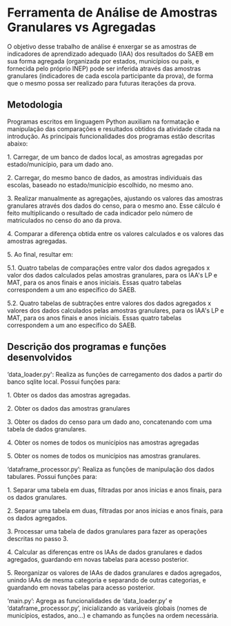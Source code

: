 Ferramenta de Análise de Amostras Granulares vs Agregadas
=========================================================

O objetivo desse trabalho de análise é enxergar se as amostras de indicadores de aprendizado adequado (IAA) dos resultados do SAEB em sua forma agregada (organizada por estados, municípios ou país, e fornecida pelo próprio INEP) pode ser inferida através das amostras granulares (indicadores de cada escola participante da prova), de forma que o mesmo possa ser realizado para futuras iterações da prova.

Metodologia
-----------

Programas escritos em linguagem Python auxiliam na formatação e manipulação das comparações e resultados obtidos da atividade citada na introdução. As principais funcionalidades dos programas estão descritas abaixo:

1\. Carregar, de um banco de dados local, as amostras agregadas por estado/município, para um dado ano.

2\. Carregar, do mesmo banco de dados, as amostras individuais das escolas, baseado no estado/município escolhido, no mesmo ano.

3\. Realizar manualmente as agregações, ajustando os valores das amostras granulares através dos dados do censo, para o mesmo ano. Esse cálculo é feito multiplicando o resultado de cada indicador pelo número de matriculados no censo do ano da prova.

4\. Comparar a diferença obtida entre os valores calculados e os valores das amostras agregadas.

5\. Ao final, resultar em:

5.1. Quatro tabelas de comparações entre valor dos dados agregados x valor dos dados calculados pelas amostras granulares, para os IAA's LP e MAT, para os anos finais e anos iniciais. Essas quatro tabelas correspondem a um ano específico do SAEB.

5.2. Quatro tabelas de subtrações entre valores dos dados agregados x valores dos dados calculados pelas amostras granulares, para os IAA's LP e MAT, para os anos finais e anos iniciais. Essas quatro tabelas correspondem a um ano específico do SAEB.

Descrição dos programas e funções desenvolvidos
-----------------------------------------------

‘data\_loader.py': Realiza as funções de carregamento dos dados a partir do banco sqlite local. Possui funções para:

1\. Obter os dados das amostras agregadas.

2\. Obter os dados das amostras granulares

3\. Obter os dados do censo para um dado ano, concatenando com uma tabela de dados granulares.

4\. Obter os nomes de todos os municípios nas amostras agregadas

5\. Obter os nomes de todos os municípios nas amostras granulares.

‘dataframe\_processor.py’: Realiza as funções de manipulação dos dados tabulares. Possui funções para:

1\. Separar uma tabela em duas, filtradas por anos inicias e anos finais, para os dados granulares.

2\. Separar uma tabela em duas, filtradas por anos inicias e anos finais, para os dados agregados.

3\. Processar uma tabela de dados granulares para fazer as operações descritas no passo 3.

4\. Calcular as diferenças entre os IAAs de dados granulares e dados agregados, guardando em novas tabelas para acesso posterior.

5\. Reorganizar os valores de IAAs de dados granulares e dados agregados, unindo IAAs de mesma categoria e separando de outras categorias, e guardando em novas tabelas para acesso posterior.

‘main.py’: Agrega as funcionalidades de ‘data\_loader.py’ e ‘dataframe\_processor.py’, inicializando as variáveis globais (nomes de municípios, estados, ano...) e chamando as funções na ordem necessária.